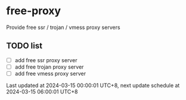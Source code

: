 
# free-proxy
Provide free ssr / trojan / vmess proxy servers


## TODO list
- [ ] add free ssr proxy server
- [ ] add free trojan proxy server
- [ ] add free vmess proxy server

Last updated at 2024-03-15 00:00:01 UTC+8, next update schedule at 2024-03-15 06:00:01 UTC+8

